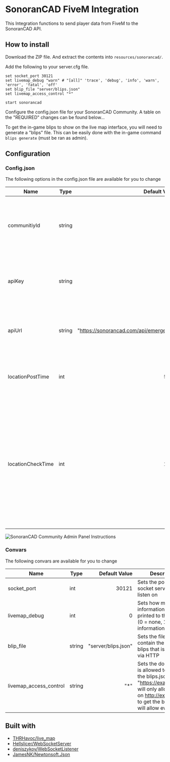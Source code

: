 # SonoranCAD FiveM Integration

This Integration functions to send player data from FiveM to the SonoranCAD API.

## How to install

Download the ZIP file. And extract the contents into `resources/sonorancad/`.

Add the following to your server.cfg file.

```
set socket_port 30121
set livemap_debug "warn" # "[all]" 'trace', 'debug', 'info', 'warn', 'error', 'fatal', 'off'
set blip_file "server/blips.json"
set livemap_access_control "*"

start sonorancad
```

Configure the config.json file for your SonoranCAD Community. A table on the "REQUIRED" changes can be found below...

To get the in-game blips to show on the live map interface, you will need to generate a "blips" file.
This can be easily done with the in-game command `blips generate` (must be ran as admin).

## Configuration

### Config.json
The following options in the config.json file are available for you to change

| Name                    | Type           | Default Value       | Description |
| ----------------------- | -------------  | ------------------: | ----------- |
| communitiyId            | string         | ""                  | REQUIRED: Set this to your Community ID found on SonoranCAD's Community Admin Panel (pictured below) |
| apiKey                  | string         | ""                  | REQUIRED: Set this to your API Key found on SonoranCAD's Community Admin Panel (pictured below)  |
| apiUrl                  | string         | "https://sonorancad.com/api/emergency" | This is already set to the default API URL for all SonoranCAD API communications |
| locationPostTime        | int            | 5000                | Lowering this value will result in rate limiting by SonoranCAD, must be higher than 5000 miliseconds |
| locationCheckTime       | int            | 1000                | This value controls the amount of time between each player's client checking for a change to their last reported location. It is not needed to lower or increase this value and doing so may result in worse performance or longer periods of time before SonoranCAD shows updates for units. |

![SonoranCAD Community Admin Panel Instructions](https://sonoransoftware.com/tutorials/sonorancad/images/integration_api_keys.png "Get your Community ID and apiKey here")

### Convars
The following convars are available for you to change

| Name                    | Type           | Default Value       | Description |
| ----------------------- | -------------  | ------------------: | ----------- |
| socket_port             | int            | 30121               | Sets the port the socket server should listen on |
| livemap_debug           | int            | 0                   | Sets how much information gets printed to the console (0 = none, 1 = basic information, 2 = all) |
| blip_file               | string         | "server/blips.json" | Sets the file that will contain the generated blips that is exposed via HTTP |
| livemap_access_control  | string         | "*"                 | Sets the domain that is allowed to access the blips.json file (E.g. "https://example.com" will only allow the UI on http://example.com to get the blips), "*" will allow everyone |

## Built with
* [THRHavoc/live_map](https://github.com/TGRHavoc/live_map)
* [Hellslicer/WebSocketServer](https://github.com/Hellslicer/WebSocketServer/blob/master/WebSocketEventListener.cs)
* [deniszykov/WebSocketListener](https://github.com/deniszykov/WebSocketListener)
* [JamesNK/Newtonsoft.Json](https://github.com/JamesNK/Newtonsoft.Json)
